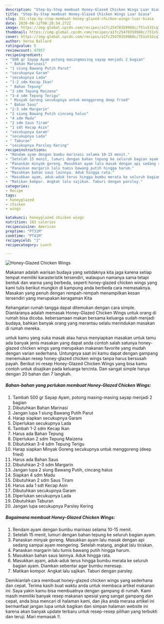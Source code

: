 ```yaml
---
description: "Step-by-Step membuat Honey-Glazed Chicken Wings Luar biasa"
title: "Step-by-Step membuat Honey-Glazed Chicken Wings Luar biasa"
slug: 331-step-by-step-membuat-honey-glazed-chicken-wings-luar-biasa
date: 2020-08-12T08:28:54.272Z
image: https://img-global.cpcdn.com/recipes/a1fc25470359988c/751x532cq70/honey-glazed-chicken-wings-foto-resep-utama.jpg
thumbnail: https://img-global.cpcdn.com/recipes/a1fc25470359988c/751x532cq70/honey-glazed-chicken-wings-foto-resep-utama.jpg
cover: https://img-global.cpcdn.com/recipes/a1fc25470359988c/751x532cq70/honey-glazed-chicken-wings-foto-resep-utama.jpg
author: Verna Ballard
ratingvalue: 5
reviewcount: 47057
recipeingredient:
- "500 gr Sayap Ayam potong masingmasing sayap menjadi 2 bagian"
- " Bahan Marinasi"
- "1 siung Bawang Putih Parut"
- "secukupnya Garam"
- "secukupnya Lada"
- "1-2 sdm Kecap Ikan"
- " Bahan Tepung"
- "2 sdm Tepung Maizena"
- "3-4 sdm Tepung Terigu"
- " Minyak Goreng secukupnya untuk menggoreng deep fried"
- " Bahan Saus"
- "2-3 sdm Margarin"
- "2 siung Bawang Putih cincang halus"
- "4 sdm Madu"
- "2 sdm Saus Tiram"
- "1 sdt Kecap Asin"
- "secukupnya Garam"
- "secukupnya Lada"
- " Taburan"
- "secukupnya Parsley Kering"
recipeinstructions:
- "Rendam ayam dengan bumbu marinasi selama 10-15 menit."
- "Setelah 15 menit, lumuri dengan bahan tepung ke seluruh bagian ayam."
- "Panaskan minyak goreng. Masukkan ayam lalu masak dengan api sedang sampai ayam mengering. Setelah matang, angkat lalu tiriskan."
- "Panaskan margarin lalu tumis bawang putih hingga harum."
- "Masukkan bahan saus lainnya. Aduk hingga rata."
- "Masukkan ayam, aduk-aduk terus hingga bumbu merata ke seluruh bagian ayam. Diamkan sebentar agar bumbu meresap."
- "Matikan kompor. Angkat lalu sajikan. Taburi dengan parsley."
categories:
- Recipe
tags:
- honeyglazed
- chicken
- wings

katakunci: honeyglazed chicken wings 
nutrition: 103 calories
recipecuisine: American
preptime: "PT31M"
cooktime: "PT41M"
recipeyield: "1"
recipecategory: Lunch

---
```



![Honey-Glazed Chicken Wings](https://img-global.cpcdn.com/recipes/a1fc25470359988c/751x532cq70/honey-glazed-chicken-wings-foto-resep-utama.jpg)

Makanan adalah warisan budaya yang setidaknya kita jaga karena setiap tempat memiliki karasteristik tersendiri, walaupun namanya sama tetapi bentuk dan warna yang berbeda, seperti honey-glazed chicken wings yang kami tulis berikut mungkin di kampung anda berbeda cara memasaknya. Masakan yang penuh dengan rempah-rempah menampilkan kesan tersendiri yang merupakan keragaman Kita

Kehangatan rumah tangga dapat ditemukan dengan cara simple. Diantaranya adalah memasak Honey-Glazed Chicken Wings untuk orang di rumah bisa dicoba. kebersamaan makan bersama keluarga sudah menjadi budaya, bahkan banyak orang yang merantau selalu merindukan masakan di rumah mereka.



untuk kamu yang suka masak atau harus menyiapkan masakan untuk tamu ada banyak jenis masakan yang dapat anda contoh salah satunya honey-glazed chicken wings yang merupakan makanan favorite yang mudah dengan varian sederhana. Untungnya saat ini kamu dapat dengan gampang menemukan resep honey-glazed chicken wings tanpa harus bersusah payah.
Berikut ini resep Honey-Glazed Chicken Wings yang bisa kamu contoh untuk disajikan pada keluarga tercinta. Dan sangat simple hanya dengan 20 bahan dan 7 langkah.


<!--inarticleads1-->

##### Bahan-bahan yang perlukan membuat Honey-Glazed Chicken Wings:

1. Tambah 500 gr Sayap Ayam, potong masing-masing sayap menjadi 2 bagian
1. Dibutuhkan  Bahan Marinasi
1. Jangan lupa 1 siung Bawang Putih Parut
1. Harap siapkan secukupnya Garam
1. Diperlukan secukupnya Lada
1. Tambah 1-2 sdm Kecap Ikan
1. Harus ada  Bahan Tepung
1. Diperlukan 2 sdm Tepung Maizena
1. Dibutuhkan 3-4 sdm Tepung Terigu
1. Harap siapkan  Minyak Goreng secukupnya untuk menggoreng (deep fried)
1. Harus ada  Bahan Saus
1. Dibutuhkan 2-3 sdm Margarin
1. Jangan lupa 2 siung Bawang Putih, cincang halus
1. Siapkan 4 sdm Madu
1. Dibutuhkan 2 sdm Saus Tiram
1. Harus ada 1 sdt Kecap Asin
1. Dibutuhkan secukupnya Garam
1. Diperlukan secukupnya Lada
1. Dibutuhkan  Taburan
1. Jangan lupa secukupnya Parsley Kering




<!--inarticleads2-->

##### Bagaimana membuat  Honey-Glazed Chicken Wings:

1. Rendam ayam dengan bumbu marinasi selama 10-15 menit.
1. Setelah 15 menit, lumuri dengan bahan tepung ke seluruh bagian ayam.
1. Panaskan minyak goreng. Masukkan ayam lalu masak dengan api sedang sampai ayam mengering. Setelah matang, angkat lalu tiriskan.
1. Panaskan margarin lalu tumis bawang putih hingga harum.
1. Masukkan bahan saus lainnya. Aduk hingga rata.
1. Masukkan ayam, aduk-aduk terus hingga bumbu merata ke seluruh bagian ayam. Diamkan sebentar agar bumbu meresap.
1. Matikan kompor. Angkat lalu sajikan. Taburi dengan parsley.




Demikianlah cara membuat honey-glazed chicken wings yang sederhana dan cepat. Terima kasih buat waktu anda untuk membaca artikel makanan ini. Saya yakin kamu bisa membuatnya dengan gampang di rumah. Kami masih memiliki banyak resep makanan spesial yang sangat gampang dan cepat, anda bisa mencari di halaman kami, dan jika anda merasa artikel ini bermanfaat jangan lupa untuk bagikan dan simpan halaman website ini karena akan banyak update terbaru untuk resep-resep pilihan yang terbukti dan teruji. Mari memasak !!. 
